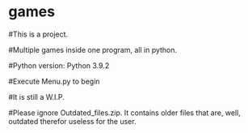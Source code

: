 # games
#This is a project.

#Multiple games inside one program, all in python.

#Python version: Python 3.9.2

#Execute Menu.py to begin

#It is still a W.I.P.

#Please ignore Outdated_files.zip. It contains older files that are, well, outdated therefor useless for the user.
